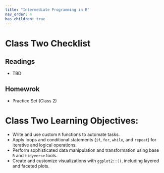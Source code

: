 ```yaml
---
title: "Intermediate Programming in R"
nav_order: 4
has_children: true
---
```



# Class Two Checklist 

## Readings

- TBD

## Homewrok

- Practice Set (Class 2)

# Class Two Learning Objectives: 

- Write and use custom <code>R</code> functions to automate tasks.
- Apply loops and conditional statements (<code>if</code>, <code>for</code>, <code>while</code>, and <code>repeat</code>) for iterative and logical operations.
- Perform sophisticated data manipulation and transformation using base <code>R</code> and <code>tidyverse</code> tools.
- Create and customize visualizations with <code>ggplot2::()</code>, including layered and faceted plots.
